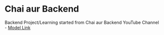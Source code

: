 # Chai aur Backend

Backend Project/Learning started from Chai aur Backend YouTube Channel - [Model Link](https://app.eraser.io/workspace/YtPqZ1VogxGy1jzIDkzj)
